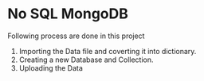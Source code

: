 # No SQL MongoDB
Following process are done in this project
  1. Importing the Data file and coverting it into dictionary.
  2. Creating a new Database and Collection.
  3. Uploading the Data
